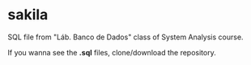 # sakila
SQL file from "Láb. Banco de Dados" class of System Analysis course.

If you wanna see the **.sql** files, clone/download the repository.
